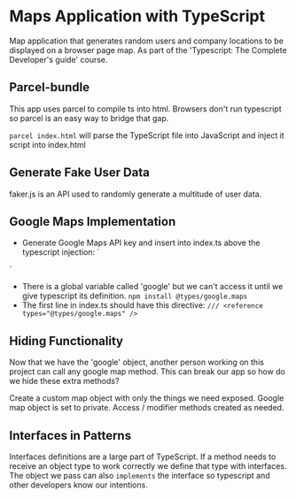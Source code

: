 # Maps Application with TypeScript
Map application that generates random users and company locations to be displayed on a browser page map. As part of the 'Typescript: The Complete Developer's guide' course.

## Parcel-bundle
This app uses parcel to compile ts into html. Browsers don't run typescript so parcel is an easy way to bridge that gap.

`parcel index.html` will parse the TypeScript file into JavaScript and inject it script into index.html

## Generate Fake User Data
faker.js is an API used to randomly generate a multitude of user data.


## Google Maps Implementation
- Generate Google Maps API key and insert into index.ts above the typescript injection:
`<script src="https://maps.googleapis.com/maps/api/js?key=AIzaSyDt4-oslXPl_FhghuEIsqIXrW2RULCgu7E"></script>
<script src="./src/index.ts"></script>`
- There is a global variable called 'google' but we can't access it until we give typescript its definition. `npm install @types/google.maps`
- The first line in index.ts should have this directive: `/// <reference types="@types/google.maps" />`

## Hiding Functionality
Now that we have the 'google' object, another person working on this project can call any google map method. This can break our app so how do we hide these extra methods?

Create a custom map object with only the things we need exposed. Google map object is set to private. Access / modifier methods created as needed.

## Interfaces in Patterns
Interfaces definitions are a large part of TypeScript. If a method needs to receive an object type to work correctly we define that type with interfaces. The object we pass can also `implements` the interface so typescript and other developers know our intentions.